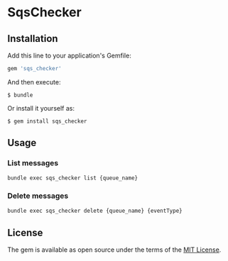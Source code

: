 # SqsChecker

## Installation

Add this line to your application's Gemfile:

```ruby
gem 'sqs_checker'
```

And then execute:

    $ bundle

Or install it yourself as:

    $ gem install sqs_checker

## Usage

### List messages

```bash
bundle exec sqs_checker list {queue_name}
```

### Delete messages

```bash
bundle exec sqs_checker delete {queue_name} {eventType}
```

## License

The gem is available as open source under the terms of the [MIT License](https://opensource.org/licenses/MIT).
